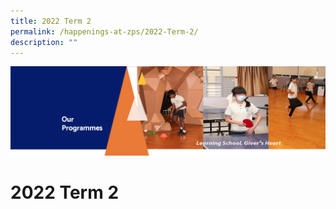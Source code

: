 ```yaml
---
title: 2022 Term 2
permalink: /happenings-at-zps/2022-Term-2/
description: ""
---
```

![](/images/OurProgrammes.png)

2022 Term 2
===========